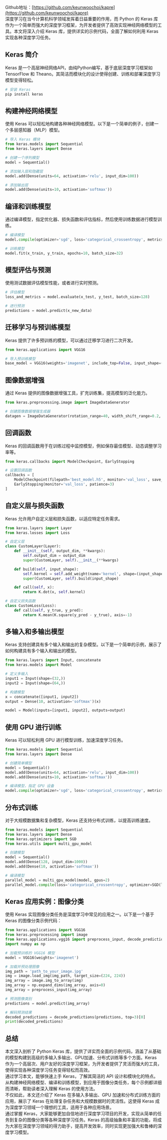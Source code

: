 Github地址：[https://github.com/keunwoochoi/kapre](https://github.com/keunwoochoi/kapre)<br />深度学习在当今计算机科学领域发挥着日益重要的作用，而 Python 的 Keras 库作为一个简单而强大的深度学习框架，为开发者提供了高效实现神经网络模型的工具。本文将深入介绍 Keras 库，提供详实的示例代码，全面了解如何利用 Keras 实现各种深度学习任务。
<a name="tfF1w"></a>
## Keras 简介
Keras 是一个高层神经网络API，由纯Python编写，基于底层深度学习框架如 TensorFlow 和 Theano。其简洁而模块化的设计使得创建、训练和部署深度学习模型变得轻松。
```bash
# 安装 Keras
pip install keras
```
<a name="SoARA"></a>
## 构建神经网络模型
使用 Keras 可以轻松地构建各种神经网络模型。以下是一个简单的例子，创建一个多层感知器（MLP）模型。
```python
# 导入 Keras 模块
from keras.models import Sequential
from keras.layers import Dense

# 创建一个序列模型
model = Sequential()

# 添加输入层和隐藏层
model.add(Dense(units=64, activation='relu', input_dim=100))

# 添加输出层
model.add(Dense(units=10, activation='softmax'))
```
<a name="KruKS"></a>
## 编译和训练模型
通过编译模型，指定优化器、损失函数和评估指标，然后使用训练数据进行模型训练。
```python
# 编译模型
model.compile(optimizer='sgd', loss='categorical_crossentropy', metrics=['accuracy'])

# 训练模型
model.fit(x_train, y_train, epochs=10, batch_size=32)
```
<a name="pYz2Q"></a>
## 模型评估与预测
使用测试数据评估模型性能，或者进行实时预测。
```python
# 评估模型
loss_and_metrics = model.evaluate(x_test, y_test, batch_size=128)

# 进行预测
predictions = model.predict(x_new_data)
```
<a name="iVZYl"></a>
## 迁移学习与预训练模型
Keras 提供了许多预训练的模型，可以通过迁移学习进行二次开发。
```python
from keras.applications import VGG16

# 导入预训练模型
base_model = VGG16(weights='imagenet', include_top=False, input_shape=(224, 224, 3))
```
<a name="Dg3jl"></a>
## 图像数据增强
通过 Keras 提供的图像数据增强工具，扩充训练集，提高模型的泛化能力。
```python
from keras.preprocessing.image import ImageDataGenerator

# 创建图像数据增强生成器
datagen = ImageDataGenerator(rotation_range=40, width_shift_range=0.2, height_shift_range=0.2, shear_range=0.2, zoom_range=0.2, horizontal_flip=True, fill_mode='nearest')
```
<a name="BBbUO"></a>
## 回调函数
Keras 的回调函数用于在训练过程中监控模型，例如保存最佳模型、动态调整学习率等。
```python
from keras.callbacks import ModelCheckpoint, EarlyStopping

# 设置回调函数
callbacks = [
    ModelCheckpoint(filepath='best_model.h5', monitor='val_loss', save_best_only=True),
    EarlyStopping(monitor='val_loss', patience=3)
]
```
<a name="owObr"></a>
## 自定义层与损失函数
Keras 允许用户自定义层和损失函数，以适应特定任务需求。
```python
from keras.layers import Layer
from keras.losses import Loss

# 自定义层
class CustomLayer(Layer):
    def __init__(self, output_dim, **kwargs):
        self.output_dim = output_dim
        super(CustomLayer, self).__init__(**kwargs)

    def build(self, input_shape):
        self.kernel = self.add_weight(name='kernel', shape=(input_shape[1], self.output_dim), initializer='uniform', trainable=True)
        super(CustomLayer, self).build(input_shape)

    def call(self, x):
        return K.dot(x, self.kernel)

# 自定义损失函数
class CustomLoss(Loss):
    def call(self, y_true, y_pred):
        return K.mean(K.square(y_pred - y_true), axis=-1)
```
<a name="Z5GyB"></a>
## 多输入和多输出模型
Keras 支持创建具有多个输入和输出的复杂模型。以下是一个简单的示例，展示了如何构建具有多个输入和输出的模型。
```python
from keras.layers import Input, concatenate
from keras.models import Model

# 定义多输入
input1 = Input(shape=(32,))
input2 = Input(shape=(64,))

# 构建模型
x = concatenate([input1, input2])
output = Dense(10, activation='softmax')(x)

model = Model(inputs=[input1, input2], outputs=output)
```
<a name="bxyph"></a>
## 使用 GPU 进行训练
Keras 可以轻松利用 GPU 进行模型训练，加速深度学习任务。
```python
from keras.models import Sequential
from keras.layers import Dense

# 创建简单模型
model = Sequential()
model.add(Dense(units=64, activation='relu', input_dim=100))
model.add(Dense(units=10, activation='softmax'))

# 编译模型，指定 GPU 设备
model.compile(optimizer='sgd', loss='categorical_crossentropy', metrics=['accuracy'], use_gpu=True)
```
<a name="gRHOO"></a>
## 分布式训练
对于大规模数据集和复杂模型，Keras 还支持分布式训练，以提高训练速度。
```python
from keras.models import Sequential
from keras.layers import Dense
from keras.optimizers import SGD
from keras.utils import multi_gpu_model

# 创建模型
model = Sequential()
model.add(Dense(128, input_dim=1000))
model.add(Dense(10, activation='softmax'))

# 编译模型
parallel_model = multi_gpu_model(model, gpus=2)
parallel_model.compile(loss='categorical_crossentropy', optimizer=SGD(lr=0.01), metrics=['accuracy'])
```
<a name="ZqaHj"></a>
## Keras 应用实例：图像分类
使用 Keras 实现图像分类任务是深度学习中常见的应用之一。以下是一个基于 Keras 的图像分类示例代码：
```python
from keras.applications import VGG16
from keras.preprocessing import image
from keras.applications.vgg16 import preprocess_input, decode_predictions
import numpy as np

# 加载预训练的 VGG16 模型
model = VGG16(weights='imagenet')

# 加载并预处理图像
img_path = 'path_to_your_image.jpg'
img = image.load_img(img_path, target_size=(224, 224))
img_array = image.img_to_array(img)
img_array = np.expand_dims(img_array, axis=0)
img_array = preprocess_input(img_array)

# 预测图像类别
predictions = model.predict(img_array)

# 解码预测结果
decoded_predictions = decode_predictions(predictions, top=3)[0]
print(decoded_predictions)
```
<a name="aA9uO"></a>
## 总结
本文深入剖析了 Python Keras 库，提供了详实而全面的示例代码，涵盖了从基础的模型构建到高级的多输入多输出、GPU加速、分布式训练等多个方面。Keras 作为一个高层次、用户友好的深度学习框架，为开发者提供了灵活而强大的工具，使得实现各种深度学习任务变得轻松而高效。<br />通过学习本文，能够快速上手 Keras，了解其简洁的 API 设计和模块化的特点。从构建神经网络模型、编译和训练模型，到应用于图像分类任务，每个示例都详细而清晰，帮助读者深入理解 Keras 的使用方法。<br />不仅如此，本文还介绍了 Keras 在多输入多输出、GPU 加速和分布式训练方面的应用，展示了 Keras 在处理复杂任务和大规模数据时的灵活性。这使得 Keras 成为深度学习领域一个理想的工具，适用于各种应用场景。<br />通过掌握 Keras，大家能够更加自信地进行深度学习项目的开发，实现从简单的任务到复杂的图像分类等各种深度学习任务。Keras 的高级抽象和丰富的功能，将成为大家在深度学习领域的得力助手，提高开发效率，同时实现更加强大和鲁棒的深度学习模型。
